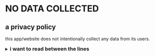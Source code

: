 
# NO DATA COLLECTED
## a privacy policy

this app/website does not intentionally collect any data from its users.

<details>
<summary>
<h3 style="display:inline;">
i want to read between the lines
</h3>
</summary>

#### _*intentionally*_?
yes, no data collection is undertaken by the creator of the app/website.

#### however
distribution platforms collect or share data for analytics and the sort.

<p style="margin-left: 2em;">
<details>
<summary>
<h5 style="display:inline;"> some examples of how platforms collect or share data</h5>
</summary>

- [PlayStore](https://play.google.com) collects installation count and
location data of the user
- most browsers (Chrome, Firefox, Edge, Safari, curl, etc) inform websites
of minimal information regarding the user such as
   - the operating system (windows, macOS, etc.)
   - the browser name and version
   - etc.

</details>
</p>

and the creator of this app/website has no control over these depending on the platform

the user accepted the privacy policy of the platform before (or by) using the platform

</details>